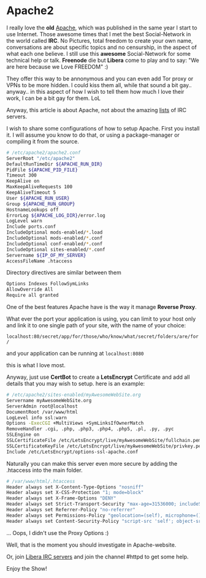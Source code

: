 # Apache2

I really love the **old** [Apache](https://httpd.apache.org/), which was published in the same year I start to use Internet. Those awesome times that I met the best Social-Network in the world called **IRC**. No Pictures, total freedom to create your own name, conversations are about specific topics and no censurship, in the aspect of what each one believe. I still use this **awesome** Social-Network for some technical help or talk. **Freenode** die but **Libera** come to play and to say: "We are here because we Love FREEDOM" :) 

They offer this way to be annonymous and you can even add Tor proxy or VPNs to be more hidden. I could kiss them all, while that sound a bit gay.. anyway.. in this aspect of how I wish to tell them how much I love their work, I can be a bit gay for them. LoL 

Anyway, this article is about Apache, not about the amazing [lists](https://github.com/davisonio/awesome-irc) of IRC servers. 

I wish to share some configurations of how to setup Apache. First you install it. I will assume you know to do that, or using a package-manager or compiling it from the source. 

```bash
# /etc/apache2/apache2.conf 
ServerRoot "/etc/apache2"
DefaultRunTimeDir ${APACHE_RUN_DIR}
PidFile ${APACHE_PID_FILE}
Timeout 300
KeepAlive on 
MaxKeepAliveRequests 100 
KeepAliveTimeout 5 
User ${APACHE_RUN_USER}
Group ${APACHE_RUN_GROUP}
HostnameLookups off 
ErrorLog ${APACHE_LOG_DIR}/error.log 
LogLevel warn 
Include ports.conf 
IncludeOptional mods-enabled/*.load 
IncludeOptional mods-enabled/*.conf 
IncludeOptional conf-enabled/*.conf
IncludeOptional sites-enabled/*.conf 
Servername ${IP_OF_MY_SERVER} 
AccessFileName .htaccess
```

Directory directives are similar between them

```bash 
Options Indexes FollowSymLinks
AllowOverride All 
Require all granted
```

One of the best features Apache have is the way it manage **Reverse Proxy**. 

What ever the port your application is using, you can limit to your host only and link it to one single path of your site, with the name of your choice: 

`localhost:80/secret/app/for/those/who/know/what/secret/folders/are/for/` 

and your application can be running at `localhost:8080` 

this is what I love most. 

Anyway, just use **CertBot** to create a **LetsEncrypt** Certificate and add all details that you may wish to setup. here is an example: 

```bash 
# /etc/apache2/sites-enabled/myAwesomeWebSite.org 
Servername myAwesomeWebSite.org 
ServerAdmin root@localhost 
DocumentRoot /var/www/html 
LogLevel info ssl:warn 
Options -ExecCGI +MultiViews +SymLinksIfOwnerMatch
RemoveHandler .cgi, .php, .php3, .php4, .php5, .pl, .py, .pyc 
SSLEngine on 
SSLCertificateFile /etc/LetsEncrypt/live/myAwesomeWebSite/fullchain.pem 
SSLCertificateKeyFile /etc/LetsEncrypt/live/myAwesomeWebSite/privkey.pem 
Include /etc/LetsEncrypt/options-ssl-apache.conf 
```

Naturally you can make this server even more secure by adding the .htaccess into the main folder. 

```bash 
# /var/www/html/.htaccess 
Header always set X-Content-Type-Options "nosniff"
Header always set X-CSS-Protection "1; mode=block"
Header always set X-Frame-Options "DENY"
Header always set Strict-Transport-Security "max-age=31536000; includeSubDomains; preload"
Header always set Referrer-Policy "no-referrer"
Header always set Permissions-Policy "geolocation=(self), microphone=()"
Header always set Content-Security-Policy "script-src 'self'; object-src 'none'"
```

... Oops, I didn't use the Proxy Options :) 

Well, that is the moment you should investigate in Apache-website. 

Or, join [Libera IRC servers](https://libera.chat/) and join the channel #httpd to get some help. 

Enjoy the Show! 
